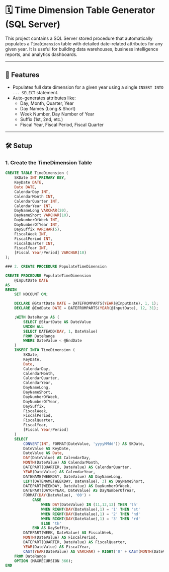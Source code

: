 # 🗓️ Time Dimension Table Generator (SQL Server)

This project contains a SQL Server stored procedure that automatically populates a `TimeDimension` table with detailed date-related attributes for any given year. It is useful for building data warehouses, business intelligence reports, and analytics dashboards.

---

## 📌 Features

- Populates full date dimension for a given year using a single `INSERT INTO ... SELECT` statement.
- Auto-generates attributes like:
  - Day, Month, Quarter, Year
  - Day Names (Long & Short)
  - Week Number, Day Number of Year
  - Suffix (1st, 2nd, etc.)
  - Fiscal Year, Fiscal Period, Fiscal Quarter

---

## 🛠️ Setup

### 1. Create the TimeDimension Table

```sql
CREATE TABLE TimeDimension (
    SKDate INT PRIMARY KEY,
    KeyDate DATE,
    Date DATE,
    CalendarDay INT,
    CalendarMonth INT,
    CalendarQuarter INT,
    CalendarYear INT,
    DayNameLong VARCHAR(20),
    DayNameShort VARCHAR(10),
    DayNumberOfWeek INT,
    DayNumberOfYear INT,
    DaySuffix VARCHAR(5),
    FiscalWeek INT,
    FiscalPeriod INT,
    FiscalQuarter INT,
    FiscalYear INT,
    [Fiscal Year/Period] VARCHAR(10)
);

### 2. CREATE PROCEDURE PopulateTimeDimension

CREATE PROCEDURE PopulateTimeDimension
    @InputDate DATE
AS
BEGIN
    SET NOCOUNT ON;

    DECLARE @StartDate DATE = DATEFROMPARTS(YEAR(@InputDate), 1, 1);
    DECLARE @EndDate DATE = DATEFROMPARTS(YEAR(@InputDate), 12, 31);

    ;WITH DateRange AS (
        SELECT @StartDate AS DateValue
        UNION ALL
        SELECT DATEADD(DAY, 1, DateValue)
        FROM DateRange
        WHERE DateValue < @EndDate
    )
    INSERT INTO TimeDimension (
        SKDate,
        KeyDate,
        Date,
        CalendarDay,
        CalendarMonth,
        CalendarQuarter,
        CalendarYear,
        DayNameLong,
        DayNameShort,
        DayNumberOfWeek,
        DayNumberOfYear,
        DaySuffix,
        FiscalWeek,
        FiscalPeriod,
        FiscalQuarter,
        FiscalYear,
        [Fiscal Year/Period]
    )
    SELECT
        CONVERT(INT, FORMAT(DateValue, 'yyyyMMdd')) AS SKDate,
        DateValue AS KeyDate,
        DateValue AS Date,
        DAY(DateValue) AS CalendarDay,
        MONTH(DateValue) AS CalendarMonth,
        DATEPART(QUARTER, DateValue) AS CalendarQuarter,
        YEAR(DateValue) AS CalendarYear,
        DATENAME(WEEKDAY, DateValue) AS DayNameLong,
        LEFT(DATENAME(WEEKDAY, DateValue), 3) AS DayNameShort,
        DATEPART(WEEKDAY, DateValue) AS DayNumberOfWeek,
        DATEPART(DAYOFYEAR, DateValue) AS DayNumberOfYear,
        FORMAT(DAY(DateValue), '00') +
            CASE 
                WHEN DAY(DateValue) IN (11,12,13) THEN 'th'
                WHEN RIGHT(DAY(DateValue),1) = '1' THEN 'st'
                WHEN RIGHT(DAY(DateValue),1) = '2' THEN 'nd'
                WHEN RIGHT(DAY(DateValue),1) = '3' THEN 'rd'
                ELSE 'th'
            END AS DaySuffix,
        DATEPART(WEEK, DateValue) AS FiscalWeek,
        MONTH(DateValue) AS FiscalPeriod,
        DATEPART(QUARTER, DateValue) AS FiscalQuarter,
        YEAR(DateValue) AS FiscalYear,
        CAST(YEAR(DateValue) AS VARCHAR) + RIGHT('0' + CAST(MONTH(DateValue) AS VARCHAR), 2) AS [Fiscal Year/Period]
    FROM DateRange
    OPTION (MAXRECURSION 366);
END
